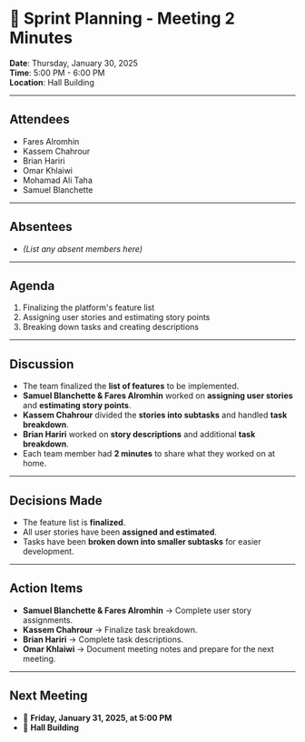 # 📝 Sprint Planning - Meeting 2 Minutes  

**Date**: Thursday, January 30, 2025  
**Time**: 5:00 PM - 6:00 PM  
**Location**: Hall Building  

---

## **Attendees**  
- Fares Alromhin  
- Kassem Chahrour  
- Brian Hariri  
- Omar Khlaiwi  
- Mohamad Ali Taha  
- Samuel Blanchette  

---

## **Absentees**  
- _(List any absent members here)_  

---

## **Agenda**  
1. Finalizing the platform's feature list  
2. Assigning user stories and estimating story points  
3. Breaking down tasks and creating descriptions  

---

## **Discussion**  
- The team finalized the **list of features** to be implemented.  
- **Samuel Blanchette & Fares Alromhin** worked on **assigning user stories** and **estimating story points**.  
- **Kassem Chahrour** divided the **stories into subtasks** and handled **task breakdown**.  
- **Brian Hariri** worked on **story descriptions** and additional **task breakdown**.  
- Each team member had **2 minutes** to share what they worked on at home.  

---

## **Decisions Made**  
- The feature list is **finalized**.  
- All user stories have been **assigned and estimated**.  
- Tasks have been **broken down into smaller subtasks** for easier development.  

---

## **Action Items**  
- **Samuel Blanchette & Fares Alromhin** → Complete user story assignments.  
- **Kassem Chahrour** → Finalize task breakdown.  
- **Brian Hariri** → Complete task descriptions.  
- **Omar Khlaiwi** → Document meeting notes and prepare for the next meeting.  

---

## **Next Meeting**  
- 📅 **Friday, January 31, 2025, at 5:00 PM**  
- 📍 **Hall Building**  
